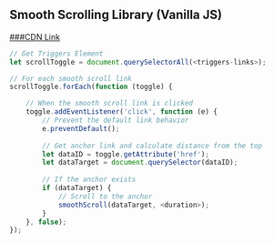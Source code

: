 ## Smooth Scrolling Library (Vanilla JS)

[###CDN Link](https://navetacandra24.github.io/javascript/smoothscroll.js)
```Javascript
// Get Triggers Element
let scrollToggle = document.querySelectorAll(<triggers-links>);

// For each smooth scroll link
scrollToggle.forEach(function (toggle) {

    // When the smooth scroll link is clicked
    toggle.addEventListener('click', function (e) {
        // Prevent the default link behavior
        e.preventDefault();
        
        // Get anchor link and calculate distance from the top
        let dataID = toggle.getAttribute('href');
        let dataTarget = document.querySelector(dataID);
        
        // If the anchor exists
        if (dataTarget) {
            // Scroll to the anchor
            smoothScroll(dataTarget, <duration>);
        }
    }, false);
});
```
